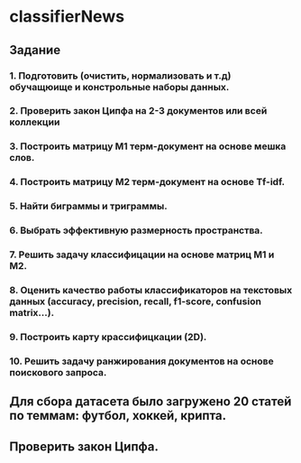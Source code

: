 # classifierNews
## Задание
### 1. Подготовить (очистить, нормализовать и т.д) обучащюище и констрольные наборы данных.
### 2. Проверить закон Ципфа на 2-3 документов или всей коллекции
### 3. Построить матрицу M1 терм-документ на основе мешка слов.
### 4. Построить матрицу M2 терм-документ на основе Tf-idf.
### 5. Найти биграммы и триграммы.
### 6. Выбрать эффективную размерность пространства.
### 7. Решить задачу классифицации на основе матриц M1 и M2.
### 8. Оценить качество работы классификаторов на текстовых данных (accuracy, precision, recall, f1-score, confusion matrix...).
### 9. Построить карту крассифицкации (2D).
### 10. Решить задачу ранжирования документов на основе поискового запроса.

## Для сбора датасета было загружено 20 статей по теммам: футбол, хоккей, крипта.
## Проверить закон Ципфа.

